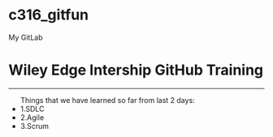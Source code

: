 # c316_gitfun
My GitLab
<h1>Wiley Edge Intership GitHub Training</h1>
<hr>
<ul type="square">
Things that we have learned so far from last 2 days:
<li>1.SDLC</li>
<li>2.Agile</li>
<li>3.Scrum</li>
</ul>
